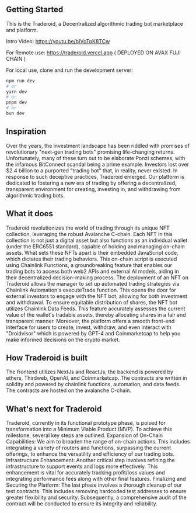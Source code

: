 ## Getting Started

This is the Traderoid, a Decentralized algorithmic trading bot marketplace and platform.

Intro Video: https://youtu.be/bIVoTpK8TCw

For Remote use: https://traderoid.vercel.app ( DEPLOYED ON AVAX FUJI CHAIN )

For local use, clone and run the development server:

```bash
npm run dev
# or
yarn dev
# or
pnpm dev
# or
bun dev
```

## Inspiration

Over the years, the investment landscape has been riddled with promises of revolutionary "next-gen trading bots" promising life-changing returns. Unfortunately, many of these turn out to be elaborate Ponzi schemes, with the infamous BitConnect scandal being a prime example. Investors lost over $2.4 billion to a purported "trading bot" that, in reality, never existed. In response to such deceptive practices, Traderoid emerged. Our platform is dedicated to fostering a new era of trading by offering a decentralized, transparent environment for creating, investing in, and withdrawing from algorithmic trading bots.

## What it does

Traderoid revolutionizes the world of trading through its unique NFT collection, leveraging the robust Avalanche C-chain. Each NFT in this collection is not just a digital asset but also functions as an individual wallet (under the ERC6551 standard), capable of holding and managing on-chain assets. What sets these NFTs apart is their embedded JavaScript code, which dictates their trading behaviors. This on-chain script is executed using Chainlink Functions, a groundbreaking feature that enables our trading bots to access both web2 APIs and external AI models, aiding in their decentralized decision-making process. The deployment of an NFT on Traderoid allows the manager to set up automated trading strategies via Chainlink Automation's executeTrade function. This opens the door for external investors to engage with the NFT bot, allowing for both investment and withdrawal. To ensure equitable distribution of shares, the NFT bot utilizes Chainlink Data Feeds. This feature accurately assesses the current value of the wallet's tradable assets, thereby allocating shares in a fair and transparent manner. Moreover, the platform offers a smooth front-end interface for users to create, invest, withdraw, and even interact with "Droidvisor" which is powered by GPT-4 and Coinmarketcap to help you make informed decisions on the crypto market.

## How Traderoid is built

The frontend utilizes NextJs and ReactJs, the backend is powered by ethers, Thirdweb, OpenAI, and Coinmarketcap. The contracts are written in solidity and powered by chainlink functions, automation, and data feeds. The contracts are hosted on the avalanche C-chain.

## What's next for Traderoid

Traderoid, currently in its functional prototype phase, is poised for transformation into a Minimum Viable Product (MVP). To achieve this milestone, several key steps are outlined. Expansion of On-Chain Capabilities: We aim to broaden the range of on-chain actions. This includes integrating a variety of routers and functions, surpassing the current offerings, to enhance the versatility and efficiency of our trading bots. Infrastructure Enhancement: Another critical step involves refining the infrastructure to support events and logs more effectively. This enhancement is vital for accurately tracking profit/loss values and integrating performance fees along with other final features. Finalizing and Securing the Platform: The last phase involves a thorough cleanup of our test contracts. This includes removing hardcoded test addresses to ensure greater flexibility and security. Subsequently, a comprehensive audit of the contract will be conducted to ensure its integrity and reliability.
